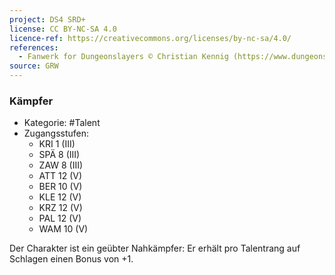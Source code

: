 ```yaml
---
project: DS4 SRD+
license: CC BY-NC-SA 4.0
licence-ref: https://creativecommons.org/licenses/by-nc-sa/4.0/
references: 
  - Fanwerk for Dungeonslayers © Christian Kennig (https://www.dungeonslayers.net/)
source: GRW
---
```


### Kämpfer

- Kategorie: #Talent
- Zugangsstufen:
  - KRI 1 (III)
  - SPÄ 8 (III)
  - ZAW 8 (III)
  - ATT 12 (V)
  - BER 10 (V)
  - KLE 12 (V)
  - KRZ 12 (V)
  - PAL 12 (V)
  - WAM 10 (V)

Der Charakter ist ein geübter Nahkämpfer: Er erhält pro Talentrang auf Schlagen einen Bonus von +1.

